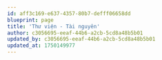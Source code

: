 ```yaml
---
id: aff3c169-e637-4357-80b7-defff06658dd
blueprint: page
title: 'Thư viện - Tài nguyên'
author: c3056695-eeaf-44b6-a2cb-5cd8a48b5b01
updated_by: c3056695-eeaf-44b6-a2cb-5cd8a48b5b01
updated_at: 1750149977
---
```

